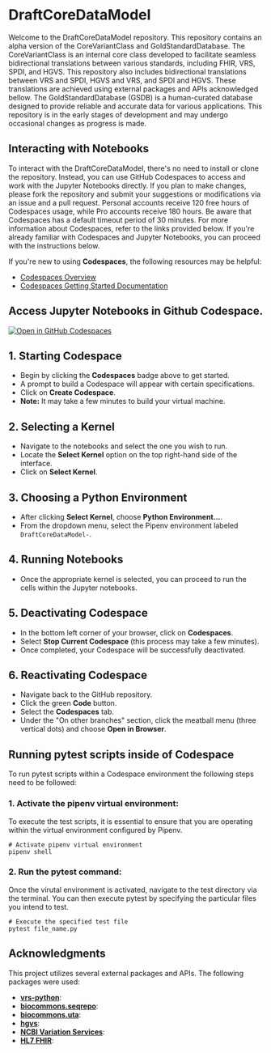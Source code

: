 # DraftCoreDataModel

Welcome to the DraftCoreDataModel repository. This repository contains an alpha version of the CoreVariantClass and GoldStandardDatabase. The CoreVariantClass is an internal core class developed to facilitate seamless bidirectional translations between various standards, including FHIR, VRS, SPDI, and HGVS. This repository also includes bidirectional translations between VRS and SPDI, HGVS and VRS, and SPDI and HGVS. These translations are achieved using external packages and APIs acknowledged bellow. The GoldStandardDatabase (GSDB) is a human-curated database designed to provide reliable and accurate data for various applications. This repository is in the early stages of development and may undergo occasional changes as progress is made.


## Interacting with Notebooks

To interact with the DraftCoreDataModel, there's no need to install or clone the repository. Instead, you can use GitHub Codespaces to access and work with the Jupyter Notebooks directly. If you plan to make changes, please fork the repository and submit your suggestions or modifications via an issue and a pull request. Personal accounts receive 120 free hours of Codespaces usage, while Pro accounts receive 180 hours. Be aware that Codespaces has a default timeout period of 30 minutes. For more information about Codespaces, refer to the links provided below. If you're already familiar with Codespaces and Jupyter Notebooks, you can proceed with the instructions below.

If you're new to using **Codespaces**, the following resources may be helpful:
- [Codespaces Overview](https://docs.github.com/en/codespaces/overview)
- [Codespaces Getting Started Documentation](https://docs.github.com/en/codespaces/getting-started/quickstart)

## Access Jupyter Notebooks in Github Codespace. 

[![Open in GitHub Codespaces](https://github.com/codespaces/badge.svg)](https://github.com/codespaces/new?hide_repo_select=true&ref=issue-dev-sb&repo=670718709&skip_quickstart=true&machine=standardLinux32gb&geo=UsEast)

## 1. Starting Codespace
- Begin by clicking the **Codespaces** badge above to get started.
- A prompt to build a Codespace will appear with certain specifications.
- Click on **Create Codespace**.
- **Note:** It may take a few minutes to build your virtual machine.

## 2. Selecting a Kernel
- Navigate to the notebooks and select the one you wish to run.
- Locate the **Select Kernel** option on the top right-hand side of the interface.
- Click on **Select Kernel**.

## 3. Choosing a Python Environment
- After clicking **Select Kernel**, choose **Python Environment...**.
- From the dropdown menu, select the Pipenv environment labeled `DraftCoreDataModel-`.

## 4. Running Notebooks
- Once the appropriate kernel is selected, you can proceed to run the cells within the Jupyter notebooks.

## 5. Deactivating Codespace
- In the bottom left corner of your browser, click on **Codespaces**.
- Select **Stop Current Codespace** (this process may take a few minutes).
- Once completed, your Codespace will be successfully deactivated.

## 6. Reactivating Codespace
- Navigate back to the GitHub repository.
- Click the green **Code** button.
- Select the **Codespaces** tab.
- Under the "On other branches" section, click the meatball menu (three vertical dots) and choose **Open in Browser**.

## Running pytest scripts inside of Codespace

To run pytest scripts within a Codespace environment the following steps need to be followed:

### 1. Activate the pipenv virtual environment:

To execute the test scripts, it is essential to ensure that you are operating within the virtual environment configured by Pipenv.

```shell
# Activate pipenv virtual environment
pipenv shell
```
### 2. Run the pytest command:

Once the virutal environment is activated, navigate to the test directory via the terminal. You can then execute pytest by specifying the particular files you intend to test.

```shell
# Execute the specified test file 
pytest file_name.py
```


## Acknowledgments
This project utilizes several external packages and APIs. The following packages were used:

- **[vrs-python](https://github.com/ga4gh/vrs-python)**: 
- **[biocommons.seqrepo](https://github.com/biocommons/biocommons.seqrepo)**:
- **[biocommons.uta](https://github.com/biocommons/uta)**: 
- **[hgvs](https://github.com/biocommons/hgvs)**: 
- **[NCBI Variation Services](https://api.ncbi.nlm.nih.gov/variation/v0/)**:
- **[HL7 FHIR](https://build.fhir.org/branches/cg-im-moldef_work_in_progress_2/moleculardefinition.html)**: 

<!--
---

## Access Notebooks (MyBinder)

**Note:** MyBinder is currently undergoing maintenance, and access to notebooks may be limited. We apologize for any inconvenience.

- Link for issue-dev-sb branch: [![Binder](https://mybinder.org/badge_logo.svg)](https://mybinder.org/v2/gh/InformaticsGenomicMedicine/DraftCoreDataModel/issue-dev-sb)
<!--
- Link for dev-sb branch: [![Binder](https://mybinder.org/badge_logo.svg)](https://mybinder.org/v2/gh/InformaticsGenomicMedicine/DraftCoreDataModel.git/dev-sb)
-->
<!--
## Notes:
- MyBinder sessions may take a few minutes to load.
- Sessions will be disabled if the user logs off or becomes inactive for an extended period.
- While you can edit files during the session, changes won't be saved once the MyBinder tab is closed.
- To preserve changes made in MyBinder, remember to download the modified files before closing the session.
- Please note that the file `notebooks/databse_examples.ipynb` is currently non-functional due to configuration issues with a local database. We are working on resolving this.

Thank you for your patience and understanding! If you encounter any issues or have questions, feel free to reach out.

---
<!--
## TODO: Future Implementation: Access Notebooks (VSCODE)



### Access Notebooks (VSCODE)

To get started with the project, follow these steps to clone the repository to your local machine:

1. **Open Terminal (Mac/Linux) or Command Prompt (Windows):**
   - On macOS, you can use Terminal. On Windows, you can use Command Prompt or Git Bash if Git is installed.
   - Navigate to the directory where you want to clone the repository.

2. **Copy Clone URL:**
   - On GitHub, navigate to the repository you want to clone.
   - Click on the "Code" button.
   - Copy the HTTPS or SSH URL provided.

3. **Clone the Repository:**
   - In your Terminal or Command Prompt, use the `git clone` command followed by the repository URL you copied.
     ```
     git clone <repository_URL>
     ```
   - Paste the URL you copied after `git clone` command and press Enter.
   
4. **Prerequisite**
   - Before proceeding, make sure you have the following installed:
     - [Visual Studio Code](https://code.visualstudio.com/download)
     - [Docker Desktop](https://www.docker.com/)
   - Once you have Visual Studio Code installed, you will need to click on the Extension icon in the Activity Bar on the left-hand side. In the "Search Extensions in Marketplace," type "Dev Containers." The Extension should look like this: [Dev Containers](https://marketplace.visualstudio.com/items?itemName=ms-vscode-remote.remote-containers). Then go ahead and click install inside of your VS Code. 

3. **Connect to the Dev Container**
   -


4. **Working in the inside of the notebooks**

---

-->
